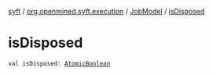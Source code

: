 [syft](../../index.md) / [org.openmined.syft.execution](../index.md) / [JobModel](index.md) / [isDisposed](./is-disposed.md)

# isDisposed

`val isDisposed: `[`AtomicBoolean`](https://docs.oracle.com/javase/6/docs/api/java/util/concurrent/atomic/AtomicBoolean.html)